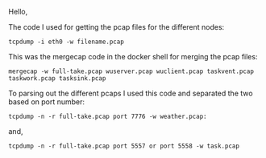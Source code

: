 Hello,

The code I used for getting the pcap files for the different nodes:
```
tcpdump -i eth0 -w filename.pcap
```

This was the mergecap code in the docker shell for merging the pcap files:
```
mergecap -w full-take.pcap wuserver.pcap wuclient.pcap taskvent.pcap taskwork.pcap tasksink.pcap
```

To parsing out the different pcaps I used this code and separated the two based on port number:
```
tcpdump -n -r full-take.pcap port 7776 -w weather.pcap:
```
and,
```
tcpdump -n -r full-take.pcap port 5557 or port 5558 -w task.pcap
```

